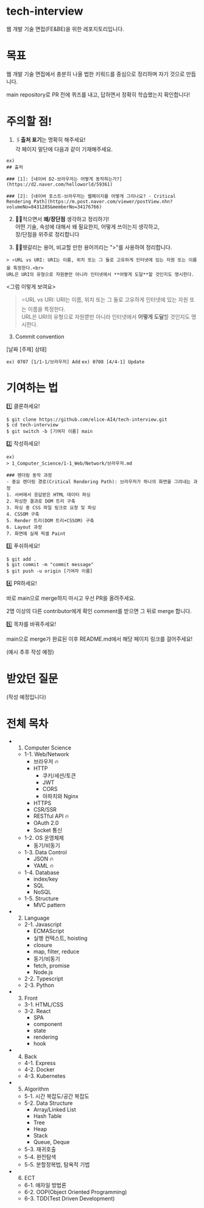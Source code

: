 # tech-interview
웹 개발 기술 면접(FE&amp;BE)을 위한 레포지토리입니다.

# 목표
웹 개발 기술 면접에서 충분히 나올 법한 키워드를 중심으로 정리하며 자기 것으로 만듭니다.

main repository로 PR 전에 퀴즈를 내고, 답하면서 정확히 학습했는지 확인합니다!

# 주의할 점!

1. 🖇**출처 표기**는 명확히 해주세요! <br> 각 페이지 말단에 다음과 같이 기재해주세요.

```
ex)
## 출처

### [1]: [네이버 D2-브라우저는 어떻게 동작하는가?](https://d2.naver.com/helloworld/59361)

### [2]: [네이버 포스트-브라우저는 웹페이지를 어떻게 그리나요? - Critical Rendering Path](https://m.post.naver.com/viewer/postView.nhn?volumeNo=8431285&memberNo=34176766)
```

2. 👩‍💻적으면서 **왜/장단점** 생각하고 정리하기! <br> 어떤 기술, 속성에 대해서 왜 필요한지, 어떻게 쓰이는지 생각하고, <br> 장/단점을 위주로 정리합니다

3. 😵‍💫헷갈리는 용어, 비교할 만한 용어끼리는 ">"를 사용하여 정리합니다.

```
> ⭐️URL vs URI: URI는 이름, 위치 또는 그 둘로 고유하게 인터넷에 있는 자원 또는 이름을 특정한다.<br> 
URL은 URI의 유형으로 자원뿐만 아니라 인터넷에서 **어떻게 도달**할 것인지도 명시한다.
```

<그럼 이렇게 보여요>

> ⭐️URL vs URI: URI는 이름, 위치 또는 그 둘로 고유하게 인터넷에 있는 자원 또는 이름을 특정한다.<br> URL은 URI의 유형으로 자원뿐만 아니라 인터넷에서 **어떻게 도달**할 것인지도 명시한다.

3. Commit convention

  [날짜 [주제] 상태]

`ex) 0707 [1/1-1/브라우저] Add`
`ex) 0708 [4/4-1] Update`

# 기여하는 법

1️⃣ 클론하세요!
```
$ git clone https://github.com/elice-AI4/tech-interview.git
$ cd tech-interview
$ git switch -b [기여자 이름] main
```
2️⃣ 작성하세요!
```
ex)
> 1_Computer_Science/1-1_Web/Network/브라우저.md

### 렌더링 동작 과정
- 중요 렌더링 경로(Critical Rendering Path): 브라우저가 하나의 화면을 그려내는 과정
1. 서버에서 응답받은 HTML 데이터 파싱
2. 파싱한 결과로 DOM 트리 구축
3. 파싱 중 CSS 파일 링크로 요청 및 파싱
4. CSSOM 구축
5. Render 트리(DOM 트리+CSSOM) 구축
6. Layout 과정
7. 화면에 실제 픽셀 Paint

```

3️⃣ 푸쉬하세요!
```
$ git add .
$ git commit -m "commit message"
$ git push -u origin [기여자 이름]
```

4️⃣ PR하세요!

바로 main으로 merge하지 마시고 우선 PR을 올려주세요.

2명 이상의 다른 contributor에게 확인 comment를 받으면 그 뒤로 merge 합니다.

5️⃣ 목차를 바꿔주세요!

main으로 merge가 완료된 이후 README.md에서 해당 페이지 링크를 걸어주세요!

(예시 추후 작성 예정)

# 받았던 질문

(작성 예정입니다)


# 전체 목차
- 1. Computer Science
  - 1-1. Web/Network
    - 브라우저 🔥
    - HTTP
      - 쿠키/세션/토큰
      - JWT
      - CORS
      - 아파치와 Nginx 
    - HTTPS
    - CSR/SSR
    - RESTful API 🔥
    - OAuth 2.0
    - Socket 통신
  - 1-2. OS 운영체제
    - 동기/비동기
  - 1-3. Data Control
    - JSON 🔥
    - YAML 🔥
  - 1-4. Database
    - index/key
    - SQL
    - NoSQL
  - 1-5. Structure
    - MVC pattern

- 2. Language
  - 2-1. Javascript
    - ECMAScript
    - 실행 컨텍스트, hoisting
    - closure
    - map, filter, reduce
    - 동기/비동기
    - fetch, promise
    - Node.js
  - 2-2. Typescript
  - 2-3. Python
  
- 3. Front
  - 3-1. HTML/CSS
  - 3-2. React
    - SPA
    - component
    - state
    - rendering
    - hook
    
- 4. Back
  - 4-1. Express
  - 4-2. Docker
  - 4-3. Kubernetes

- 5. Algorithm
  - 5-1. 시간 복잡도/공간 복잡도
  - 5-2. Data Structure
    - Array/Linked List
    - Hash Table
    - Tree
    - Heap
    - Stack
    - Queue, Deque
  - 5-3. 재귀호출
  - 5-4. 완전탐색
  - 5-5. 분할정복법, 탐욕적 기법
  
- 6. ECT
  - 6-1. 애자일 방법론
  - 6-2. OOP(Object Oriented Programming)
  - 6-3. TDD(Test Driven Development)
